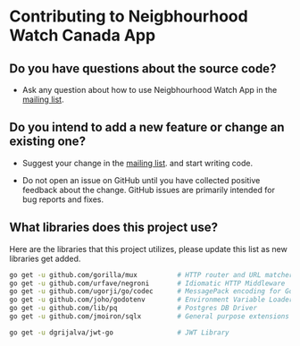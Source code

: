 # Contributing to Neigbhourhood Watch Canada App

## Do you have questions about the source code?

* Ask any question about how to use Neigbhourhood Watch App in the [mailing list](https://groups.google.com/forum/#!forum/nwl-app).

## Do you intend to add a new feature or change an existing one?
* Suggest your change in the [mailing list](https://groups.google.com/forum/#!forum/nwl-app). and start writing code.

* Do not open an issue on GitHub until you have collected positive feedback about the change. GitHub issues are primarily intended for bug reports and fixes.

## What libraries does this project use?
Here are the libraries that this project utilizes, please update this list as
new libraries get added.

```bash
go get -u github.com/gorilla/mux          # HTTP router and URL matcher
go get -u github.com/urfave/negroni       # Idiomatic HTTP Middleware
go get -u github.com/ugorji/go/codec      # MessagePack encoding for Golang
go get -u github.com/joho/godotenv        # Environment Variable Loader
go get -u github.com/lib/pq               # Postgres DB Driver
go get -u github.com/jmoiron/sqlx         # General purpose extensions to golang's database/sql 

go get -u dgrijalva/jwt-go                # JWT Library
```
